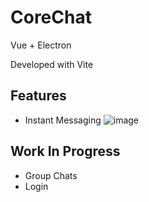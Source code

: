 # CoreChat

Vue + Electron

Developed with Vite

## Features
- Instant Messaging 
![image](https://user-images.githubusercontent.com/59304717/159456217-5089543b-5e02-42c2-bb6c-1671ad117c3e.png)

## Work In Progress
- Group Chats
- Login
